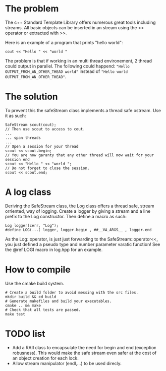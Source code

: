 # The problem

The c++ Standard Template Library offers numerous great tools including streams.
All basic objects can be inserted in an stream using the << operator 
or extracted with >>.

Here is an example of a program that prints "hello world":

    cout << "Hello " << "world "

The problem is that if working in an multi thread environement, 
2 thread could output in parallel. The following could happend:
`"Hello OUTPUT_FROM_AN_OTHER_THEAD world"` instead of
`"Hello world OUTPUT_FROM_AN_OTHER_THEAD"`.

# The solution

To prevent this the safeStream class implements a thread safe ostream.
Use it as such:

    SafeStream scout(cout);
    // Then use scout to access to cout.
    ...
    ... span threads
    ...
    // Open a session for your thread
    scout << scout.begin;
    // You are now garanty that any other thread will now wait for your session end
    scout << "Hello " << "world ";
    // Do not forget to close the session.
    scout << scout.end;

# A log class

Deriving the SafeStream class, the Log class offers a thread safe,
stream orriented, way of logging. Create a logger by giving a stream and
a line prefix to the Log constructor. Then define a macro as such:

    Log logger(cerr, "Log");
    #define LOG(...) logger, logger.begin , ##__VA_ARGS__ , logger.end

As the Log::operator, is just just forwarding to the SafeStream::operator<<,
you just defined a pseudo type and number parameter varatic function!
See the @ref LOGI macro in log.hpp for an example.

# How to compile

Use the cmake build system.

    # Create a build folder to avoid messing with the src files.
    mkdir build && cd build
    # Generate makefiles and build your executables.
    cmake .. && make
    # Check that all tests are passed.
    make test

# TODO list
- Add a RAII class to encapsulate the need for begin and end (exception robusness).
This would make the safe stream even safer at the cost of an object creation for each lock.
- Allow stream manipulator (endl,...) to be used direcly.
